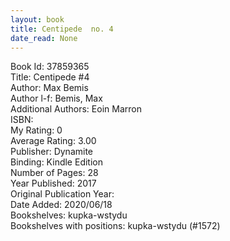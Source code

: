 ```yaml
---
layout: book
title: Centipede  no. 4
date_read: None
---
```


Book Id: 37859365<br />
Title: Centipede #4<br />
Author: Max Bemis<br />
Author l-f: Bemis, Max<br />
Additional Authors: Eoin Marron<br />
ISBN: <br />
My Rating: 0<br />
Average Rating: 3.00<br />
Publisher: Dynamite<br />
Binding: Kindle Edition<br />
Number of Pages: 28<br />
Year Published: 2017<br />
Original Publication Year: <br />
Date Added: 2020/06/18<br />
Bookshelves: kupka-wstydu<br />
Bookshelves with positions: kupka-wstydu (#1572)<br />

